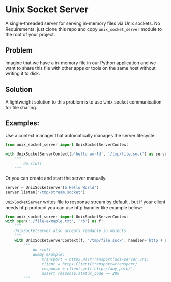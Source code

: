 # Unix Socket Server
A single-threaded server for serving in-memory files via Unix sockets. No Requirements. just clone this repo and copy ```unix_socket_server``` module to the root of your project.

## Problem
Imagine that we have a in-memory file in our Python application and we want to share this file with other apps or tools on the same host without writing it to disk.

## Solution
A lightweight solution to this problem is to use Unix socket communication for file sharing.

## Examples:

Use a context manager that automatically manages the server lifecycle:
```python
from unix_socket_server import UnixSocketServerContext

with UnixSocketServerContext(b'hello world', '/tmp/file.sock') as server:
    """
        do stuff
    """
```

Or you can create and start the server manually.
```python
server = UnixSocketServer(b'Hello World')
server.listen('/tmp/stream.socket')
```

```UnixSocketServer``` writes file to response stream by default . but if your client needs http protocol you can use http handler like example below:
```python
from unix_socket_server import UnixSocketServerContext
with open('./file-exmaple.txt', 'rb') as f:
    """
    UnixSocketServer also accepts readable io objects
    """
    with UnixSocketServerContext(f, '/tmp/file.sock', handler='http') as server:
        """
            do stuff
            dummy example:
                transport = httpx.HTTPTransport(uds=server.uri)
                client = httpx.Client(transport=transport)
                response = client.get('http://any_path/')
                assert response.status_code == 200
        """
```